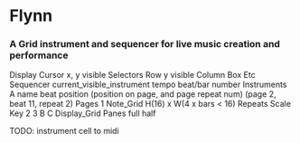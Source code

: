 # Flynn

### A Grid instrument and sequencer for live music creation and performance


Display
  Cursor
    x, y
    visible
  Selectors
    Row
      y
      visible
    Column
    Box
    Etc
  Sequencer
    current_visible_instrument
    tempo
    beat/bar number
    Instruments
      A
        name
        beat position (position on page, and page repeat num) (page 2, beat 11, repeat 2)
        Pages
          1
            Note_Grid
              H(16) x W(4 x bars < 16)
              Repeats
              Scale
              Key
          2
          3
      B
      C
  Display_Grid
    Panes
      full
      half

TODO:
instrument cell to midi
